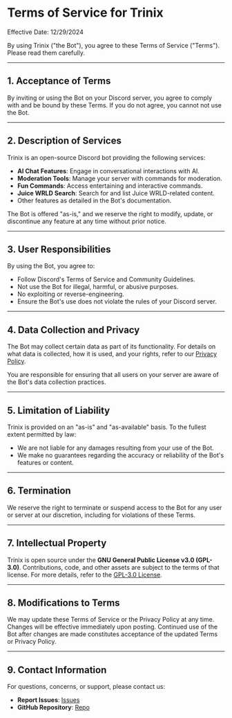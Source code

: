 # Terms of Service for Trinix

Effective Date: 12/29/2024

By using Trinix ("the Bot"), you agree to these Terms of Service ("Terms"). Please read them carefully.

---

## 1. Acceptance of Terms
By inviting or using the Bot on your Discord server, you agree to comply with and be bound by these Terms. If you do not agree, you cannot not use the Bot.

---

## 2. Description of Services
Trinix is an open-source Discord bot providing the following services:
- **AI Chat Features**: Engage in conversational interactions with AI.
- **Moderation Tools**: Manage your server with commands for moderation.
- **Fun Commands**: Access entertaining and interactive commands.
- **Juice WRLD Search**: Search for and list Juice WRLD-related content.
- Other features as detailed in the Bot's documentation.

The Bot is offered "as-is," and we reserve the right to modify, update, or discontinue any feature at any time without prior notice.

---

## 3. User Responsibilities
By using the Bot, you agree to:
- Follow Discord's Terms of Service and Community Guidelines.
- Not use the Bot for illegal, harmful, or abusive purposes.
- No exploiting or reverse-engineering.
- Ensure the Bot's use does not violate the rules of your Discord server.

---

## 4. Data Collection and Privacy
The Bot may collect certain data as part of its functionality. For details on what data is collected, how it is used, and your rights, refer to our [Privacy Policy](https://github.com/osthread/Trinix/blob/main/bot-legal-docs/privacy-policy.md).

You are responsible for ensuring that all users on your server are aware of the Bot's data collection practices.

---

## 5. Limitation of Liability
Trinix is provided on an "as-is" and "as-available" basis. To the fullest extent permitted by law:
- We are not liable for any damages resulting from your use of the Bot.
- We make no guarantees regarding the accuracy or reliability of the Bot's features or content.

---

## 6. Termination
We reserve the right to terminate or suspend access to the Bot for any user or server at our discretion, including for violations of these Terms.

---

## 7. Intellectual Property
Trinix is open source under the **GNU General Public License v3.0 (GPL-3.0)**. Contributions, code, and other assets are subject to the terms of that license. For more details, refer to the [GPL-3.0 License](https://www.gnu.org/licenses/gpl-3.0.html).

---

## 8. Modifications to Terms
We may update these Terms of Service or the Privacy Policy at any time. Changes will be effective immediately upon posting. Continued use of the Bot after changes are made constitutes acceptance of the updated Terms or Privacy Policy.

---

## 9. Contact Information
For questions, concerns, or support, please contact us:
- **Report Issues**: [Issues](https://github.com/osthread/Trinix/issues)
- **GitHub Repository**: [Repo](https://github.com/osthread/Trinix)
